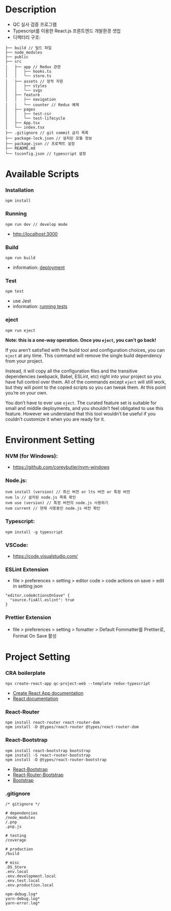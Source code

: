 # Description

- QC 실사 검증 프로그램
- Typescript를 이용한 React.js 프론트엔드 개발환경 셋업
- 디렉터리 구조:

```
├── build // 빌드 파일
├── node_modules
├── public
├── src
│   ├── app // Redux 관련
│   │   ├── hooks.ts
│   │   └── store.ts
│   ├── assets // 정적 자원
│   │   ├── styles
│   │   └── svgs
│   ├── feature
│   │   ├── navigation
│   │   └── counter // Redux 예제
│   ├── pages
│   │   ├── test-csr
│   │   └── test-lifecycle
│   ├── App.tsx
│   └── index.tsx
├── .gitignore // git commit 금지 목록
├── package-lock.json // 설치된 모듈 정보
├── package.json // 프로젝트 설정
├── README.md
└── tsconfig.json // typescript 설정
```

# Available Scripts

### Installation

```
npm install
```

### Running

```
npm run dev // develop mode
```

- [http://localhost:3000](http://localhost:3000)

### Build

```
npm run build
```

- information: [deployment](https://facebook.github.io/create-react-app/docs/deployment)

### Test

```
npm test
```

- use Jest
- information: [running tests](https://facebook.github.io/create-react-app/docs/running-tests)

### eject

```
npm run eject
```

**Note: this is a one-way operation. Once you `eject`, you can’t go back!**

If you aren’t satisfied with the build tool and configuration choices, you can `eject` at any time. This command will remove the single build dependency from your project.

Instead, it will copy all the configuration files and the transitive dependencies (webpack, Babel, ESLint, etc) right into your project so you have full control over them. All of the commands except `eject` will still work, but they will point to the copied scripts so you can tweak them. At this point you’re on your own.

You don’t have to ever use `eject`. The curated feature set is suitable for small and middle deployments, and you shouldn’t feel obligated to use this feature. However we understand that this tool wouldn’t be useful if you couldn’t customize it when you are ready for it.

# Environment Setting

### NVM (for Windows):

- https://github.com/coreybutler/nvm-windows

### Node.js:

```
nvm install (version) // 최신 버전 or lts 버전 or 특정 버전
nvm ls // 설치된 node.js 목록 확인
nvm use (version) // 특정 버전의 node.js 사용하기
nvm current // 현재 사용중인 node.js 버전 확인
```

### Typescript:

```
npm install -g typescript
```

### VSCode:

- https://code.visualstudio.com/

### ESLint Extension

- file > preferences > setting > editor code > code actions on save > edit in setting json

```
"editor.codeActionsOnSave" {
  "source.fixAll.eslint": true
}
```

### Prettier Extension

- file > preferences > setting > fomatter > Default Fommatter를 Prettier로, Format On Save 활성

# Project Setting

### CRA boilerplate

```
npx create-react-app qc-project-web --template redux-typescript
```

- [Create React App documentation](https://facebook.github.io/create-react-app/docs/getting-started)
- [React documentation](https://reactjs.org/)

### React-Router

```
npm install react-router react-router-dom
npm install -D @types/react-router @types/react-router-dom
```

### React-Bootstrap

```
npm install react-bootstrap bootstrap
npm install -S react-router-bootstrap
npm install -D @types/react-router-bootstrap
```

- [React-Bootstrap](https://react-bootstrap.netlify.app/)
- [React-Router-Bootstrap](https://github.com/react-bootstrap/react-router-bootstrap)
- [Bootstrap](https://getbootstrap.kr/)

### .gitignore

```
/* gitignore */

# dependencies
/node_modules
/.pnp
.pnp.js

# testing
/coverage

# production
/build

# misc
.DS_Store
.env.local
.env.development.local
.env.test.local
.env.production.local

npm-debug.log*
yarn-debug.log*
yarn-error.log*

```
